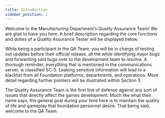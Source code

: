 ```yaml
---
title: Introduction
sidebar_position: 1
---
```


Welcome to the Manufacturing Department’s Quality Assurance Team! We are glad to have you here. A brief description regarding the core functions and duties of a Quality Assurance Tester will be displayed below. 

While being a participant in the QA Team, you will be in charge of testing out updates before their official release, all the while identifying major bugs and forwarding said bugs over to the development team to resolve. A thorough reminder, everything that is mentioned in the communications server, is classified SC-5. Leaking sensitive information will lead to a blacklist from all Foundation platforms, departments, and operations. More detail regarding further pointers will be illustrated within Section 3.

The Quality Assurance Team is the first line of defense against any sort of issues that directly affect the games development. Much like what their name says, the general goal during your time here is to maintain the quality of life and gameplay that foundation personnel desire. That being said, welcome to the QA Team.
